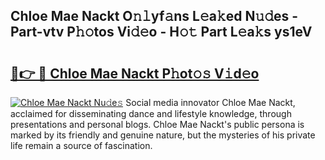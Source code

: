 ## Chloe Mae Nackt O𝚗𝚕yf𝚊ns L𝚎a𝚔ed N𝚞𝚍es - Part-vtv P𝚑𝚘tos Vi𝚍𝚎o - H𝚘𝚝 Part L𝚎a𝚔s ys1eV

# <h2><a href="http://kfdtgbc.oniu.top/?m=Chloe+Mae+Nackt">🔗👉 🔴 Chloe Mae Nackt P𝚑ot𝚘𝚜 V𝚒d𝚎o</a></h2>

[![Chloe Mae Nackt Nu𝚍e𝚜](https://i.imgur.com/0qMVB7G.gif)](http://kfdtgbc.oniu.top/?m=Chloe+Mae+Nackt)
Social media innovator Chloe Mae Nackt, acclaimed for disseminating dance and lifestyle knowledge, through presentations and personal blogs. Chloe Mae Nackt's public persona is marked by its friendly and genuine nature, but the mysteries of his private life remain a source of fascination.  
